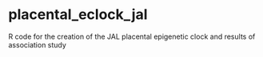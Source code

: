# placental_eclock_jal
R code for the creation of the JAL placental epigenetic clock and results of association study 
